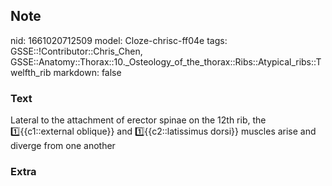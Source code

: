 ## Note
nid: 1661020712509
model: Cloze-chrisc-ff04e
tags: GSSE::!Contributor::Chris_Chen, GSSE::Anatomy::Thorax::10._Osteology_of_the_thorax::Ribs::Atypical_ribs::Twelfth_rib
markdown: false

### Text
<div class='toggle'>
  Lateral to the attachment of erector spinae on the 12th rib, the
  1️⃣{{c1::external oblique}} and 1️⃣{{c2::latissimus dorsi}}
  muscles arise and diverge from one another
</div>

### Extra

